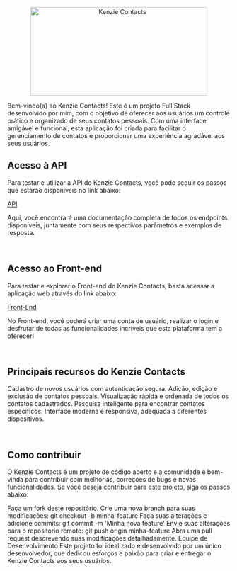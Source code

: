 <p align="center">
  <img src="https://res.cloudinary.com/dhavjx2gp/image/upload/v1691377967/logo-default_kgxhwy.svg" alt="Kenzie Contacts" width="400" height="200">
</p>
Bem-vindo(a) ao Kenzie Contacts! Este é um projeto Full Stack desenvolvido por mim, com o objetivo de oferecer aos usuários um controle prático e organizado de seus contatos pessoais. Com uma interface amigável e funcional, esta aplicação foi criada para facilitar o gerenciamento de contatos e proporcionar uma experiência agradável aos seus usuários.

<br>

## Acesso à API
Para testar e utilizar a API do Kenzie Contacts, você pode seguir os passos que estarão disponiveis no link abaixo:

<a href="https://github.com/sales-gb/kenzie-contacts/tree/main/back">API</a>

Aqui, você encontrará uma documentação completa de todos os endpoints disponíveis, juntamente com seus respectivos parâmetros e exemplos de resposta.

<br>

## Acesso ao Front-end
Para testar e explorar o Front-end do Kenzie Contacts, basta acessar a aplicação web através do link abaixo:

<a href="https://github.com/sales-gb/kenzie-contacts/tree/main/front">Front-End</a>

No Front-end, você poderá criar uma conta de usuário, realizar o login e desfrutar de todas as funcionalidades incríveis que esta plataforma tem a oferecer!

<br>

## Principais recursos do Kenzie Contacts
Cadastro de novos usuários com autenticação segura.
Adição, edição e exclusão de contatos pessoais.
Visualização rápida e ordenada de todos os contatos cadastrados.
Pesquisa inteligente para encontrar contatos específicos.
Interface moderna e responsiva, adequada a diferentes dispositivos.

<br> 


## Como contribuir
O Kenzie Contacts é um projeto de código aberto e a comunidade é bem-vinda para contribuir com melhorias, correções de bugs e novas funcionalidades. Se você deseja contribuir para este projeto, siga os passos abaixo:

Faça um fork deste repositório.
Crie uma nova branch para suas modificações: git checkout -b minha-feature
Faça suas alterações e adicione commits: git commit -m 'Minha nova feature'
Envie suas alterações para o repositório remoto: git push origin minha-feature
Abra uma pull request descrevendo suas modificações detalhadamente.
Equipe de Desenvolvimento
Este projeto foi idealizado e desenvolvido por um único desenvolvedor, que dedicou esforços e paixão para criar e entregar o Kenzie Contacts aos seus usuários.
